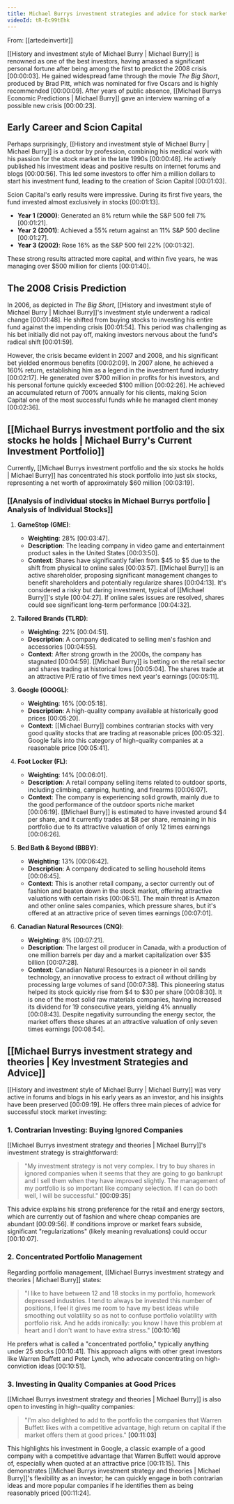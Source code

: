 ```yaml
---
title: Michael Burrys investment strategies and advice for stock market success
videoId: tR-Ec99tEhk
---
```


From: [[artedeinvertir]] <br/> 

[[History and investment style of Michael Burry | Michael Burry]] is renowned as one of the best investors, having amassed a significant personal fortune after being among the first to predict the 2008 crisis <a class="yt-timestamp" data-t="00:00:03">[00:00:03]</a>. He gained widespread fame through the movie *The Big Short*, produced by Brad Pitt, which was nominated for five Oscars and is highly recommended <a class="yt-timestamp" data-t="00:00:09">[00:00:09]</a>. After years of public absence, [[Michael Burrys Economic Predictions | Michael Burry]] gave an interview warning of a possible new crisis <a class="yt-timestamp" data-t="00:00:23">[00:00:23]</a>.

## Early Career and Scion Capital

Perhaps surprisingly, [[History and investment style of Michael Burry | Michael Burry]] is a doctor by profession, combining his medical work with his passion for the stock market in the late 1990s <a class="yt-timestamp" data-t="00:00:48">[00:00:48]</a>. He actively published his investment ideas and positive results on internet forums and blogs <a class="yt-timestamp" data-t="00:00:56">[00:00:56]</a>. This led some investors to offer him a million dollars to start his investment fund, leading to the creation of Scion Capital <a class="yt-timestamp" data-t="00:01:03">[00:01:03]</a>.

Scion Capital's early results were impressive. During its first five years, the fund invested almost exclusively in stocks <a class="yt-timestamp" data-t="00:01:13">[00:01:13]</a>.
*   **Year 1 (2000)**: Generated an 8% return while the S&P 500 fell 7% <a class="yt-timestamp" data-t="00:01:21">[00:01:21]</a>.
*   **Year 2 (2001)**: Achieved a 55% return against an 11% S&P 500 decline <a class="yt-timestamp" data-t="00:01:27">[00:01:27]</a>.
*   **Year 3 (2002)**: Rose 16% as the S&P 500 fell 22% <a class="yt-timestamp" data-t="00:01:32">[00:01:32]</a>.

These strong results attracted more capital, and within five years, he was managing over $500 million for clients <a class="yt-timestamp" data-t="00:01:40">[00:01:40]</a>.

## The 2008 Crisis Prediction

In 2006, as depicted in *The Big Short*, [[History and investment style of Michael Burry | Michael Burry]]'s investment style underwent a radical change <a class="yt-timestamp" data-t="00:01:48">[00:01:48]</a>. He shifted from buying stocks to investing his entire fund against the impending crisis <a class="yt-timestamp" data-t="00:01:54">[00:01:54]</a>. This period was challenging as his bet initially did not pay off, making investors nervous about the fund's radical shift <a class="yt-timestamp" data-t="00:01:59">[00:01:59]</a>.

However, the crisis became evident in 2007 and 2008, and his significant bet yielded enormous benefits <a class="yt-timestamp" data-t="00:02:09">[00:02:09]</a>. In 2007 alone, he achieved a 160% return, establishing him as a legend in the investment fund industry <a class="yt-timestamp" data-t="00:02:17">[00:02:17]</a>. He generated over $700 million in profits for his investors, and his personal fortune quickly exceeded $100 million <a class="yt-timestamp" data-t="00:02:26">[00:02:26]</a>. He achieved an accumulated return of 700% annually for his clients, making Scion Capital one of the most successful funds while he managed client money <a class="yt-timestamp" data-t="00:02:36">[00:02:36]</a>.

## [[Michael Burrys investment portfolio and the six stocks he holds | Michael Burry's Current Investment Portfolio]]

Currently, [[Michael Burrys investment portfolio and the six stocks he holds | Michael Burry]] has concentrated his stock portfolio into just six stocks, representing a net worth of approximately $60 million <a class="yt-timestamp" data-t="00:03:19">[00:03:19]</a>.

### [[Analysis of individual stocks in Michael Burrys portfolio | Analysis of Individual Stocks]]

1.  **GameStop (GME)**:
    *   **Weighting**: 28% <a class="yt-timestamp" data-t="00:03:47">[00:03:47]</a>.
    *   **Description**: The leading company in video game and entertainment product sales in the United States <a class="yt-timestamp" data-t="00:03:50">[00:03:50]</a>.
    *   **Context**: Shares have significantly fallen from $45 to $5 due to the shift from physical to online sales <a class="yt-timestamp" data-t="00:03:57">[00:03:57]</a>. [[Michael Burry]] is an active shareholder, proposing significant management changes to benefit shareholders and potentially regularize shares <a class="yt-timestamp" data-t="00:04:13">[00:04:13]</a>. It's considered a risky but daring investment, typical of [[Michael Burry]]'s style <a class="yt-timestamp" data-t="00:04:27">[00:04:27]</a>. If online sales issues are resolved, shares could see significant long-term performance <a class="yt-timestamp" data-t="00:04:32">[00:04:32]</a>.

2.  **Tailored Brands (TLRD)**:
    *   **Weighting**: 22% <a class="yt-timestamp" data-t="00:04:51">[00:04:51]</a>.
    *   **Description**: A company dedicated to selling men's fashion and accessories <a class="yt-timestamp" data-t="00:04:55">[00:04:55]</a>.
    *   **Context**: After strong growth in the 2000s, the company has stagnated <a class="yt-timestamp" data-t="00:04:59">[00:04:59]</a>. [[Michael Burry]] is betting on the retail sector and shares trading at historical lows <a class="yt-timestamp" data-t="00:05:04">[00:05:04]</a>. The shares trade at an attractive P/E ratio of five times next year's earnings <a class="yt-timestamp" data-t="00:05:11">[00:05:11]</a>.

3.  **Google (GOOGL)**:
    *   **Weighting**: 16% <a class="yt-timestamp" data-t="00:05:18">[00:05:18]</a>.
    *   **Description**: A high-quality company available at historically good prices <a class="yt-timestamp" data-t="00:05:20">[00:05:20]</a>.
    *   **Context**: [[Michael Burry]] combines contrarian stocks with very good quality stocks that are trading at reasonable prices <a class="yt-timestamp" data-t="00:05:32">[00:05:32]</a>. Google falls into this category of high-quality companies at a reasonable price <a class="yt-timestamp" data-t="00:05:41">[00:05:41]</a>.

4.  **Foot Locker (FL)**:
    *   **Weighting**: 14% <a class="yt-timestamp" data-t="00:06:01">[00:06:01]</a>.
    *   **Description**: A retail company selling items related to outdoor sports, including climbing, camping, hunting, and firearms <a class="yt-timestamp" data-t="00:06:07">[00:06:07]</a>.
    *   **Context**: The company is experiencing solid growth, mainly due to the good performance of the outdoor sports niche market <a class="yt-timestamp" data-t="00:06:19">[00:06:19]</a>. [[Michael Burry]] is estimated to have invested around $4 per share, and it currently trades at $8 per share, remaining in his portfolio due to its attractive valuation of only 12 times earnings <a class="yt-timestamp" data-t="00:06:26">[00:06:26]</a>.

5.  **Bed Bath & Beyond (BBBY)**:
    *   **Weighting**: 13% <a class="yt-timestamp" data-t="00:06:42">[00:06:42]</a>.
    *   **Description**: A company dedicated to selling household items <a class="yt-timestamp" data-t="00:06:45">[00:06:45]</a>.
    *   **Context**: This is another retail company, a sector currently out of fashion and beaten down in the stock market, offering attractive valuations with certain risks <a class="yt-timestamp" data-t="00:06:51">[00:06:51]</a>. The main threat is Amazon and other online sales companies, which pressure shares, but it's offered at an attractive price of seven times earnings <a class="yt-timestamp" data-t="00:07:01">[00:07:01]</a>.

6.  **Canadian Natural Resources (CNQ)**:
    *   **Weighting**: 8% <a class="yt-timestamp" data-t="00:07:21">[00:07:21]</a>.
    *   **Description**: The largest oil producer in Canada, with a production of one million barrels per day and a market capitalization over $35 billion <a class="yt-timestamp" data-t="00:07:28">[00:07:28]</a>.
    *   **Context**: Canadian Natural Resources is a pioneer in oil sands technology, an innovative process to extract oil without drilling by processing large volumes of sand <a class="yt-timestamp" data-t="00:07:38">[00:07:38]</a>. This pioneering status helped its stock quickly rise from $4 to $30 per share <a class="yt-timestamp" data-t="00:08:30">[00:08:30]</a>. It is one of the most solid raw materials companies, having increased its dividend for 19 consecutive years, yielding 4% annually <a class="yt-timestamp" data-t="00:08:43">[00:08:43]</a>. Despite negativity surrounding the energy sector, the market offers these shares at an attractive valuation of only seven times earnings <a class="yt-timestamp" data-t="00:08:54">[00:08:54]</a>.

## [[Michael Burrys investment strategy and theories | Key Investment Strategies and Advice]]

[[History and investment style of Michael Burry | Michael Burry]] was very active in forums and blogs in his early years as an investor, and his insights have been preserved <a class="yt-timestamp" data-t="00:09:19">[00:09:19]</a>. He offers three main pieces of advice for successful stock market investing:

### 1. Contrarian Investing: Buying Ignored Companies

[[Michael Burrys investment strategy and theories | Michael Burry]]'s investment strategy is straightforward:
> "My investment strategy is not very complex. I try to buy shares in ignored companies when it seems that they are going to go bankrupt and I sell them when they have improved slightly. The management of my portfolio is so important like company selection. If I can do both well, I will be successful." <a class="yt-timestamp" data-t="00:09:35">[00:09:35]</a>

This advice explains his strong preference for the retail and energy sectors, which are currently out of fashion and where cheap companies are abundant <a class="yt-timestamp" data-t="00:09:56">[00:09:56]</a>. If conditions improve or market fears subside, significant "regularizations" (likely meaning revaluations) could occur <a class="yt-timestamp" data-t="00:10:07">[00:10:07]</a>.

### 2. Concentrated Portfolio Management

Regarding portfolio management, [[Michael Burrys investment strategy and theories | Michael Burry]] states:
> "I like to have between 12 and 18 stocks in my portfolio, homework depressed industries. I tend to always be invested this number of positions, I feel it gives me room to have my best ideas while smoothing out volatility so as not to confuse portfolio volatility with portfolio risk. And he adds ironically: you know I have this problem at heart and I don't want to have extra stress." <a class="yt-timestamp" data-t="00:10:16">[00:10:16]</a>

He prefers what is called a "concentrated portfolio," typically anything under 25 stocks <a class="yt-timestamp" data-t="00:10:41">[00:10:41]</a>. This approach aligns with other great investors like Warren Buffett and Peter Lynch, who advocate concentrating on high-conviction ideas <a class="yt-timestamp" data-t="00:10:51">[00:10:51]</a>.

### 3. Investing in Quality Companies at Good Prices

[[Michael Burrys investment strategy and theories | Michael Burry]] is also open to investing in high-quality companies:
> "I'm also delighted to add to the portfolio the companies that Warren Buffett likes with a competitive advantage, high return on capital if the market offers them at good prices." <a class="yt-timestamp" data-t="00:11:03">[00:11:03]</a>

This highlights his investment in Google, a classic example of a good company with a competitive advantage that Warren Buffett would approve of, especially when quoted at an attractive price <a class="yt-timestamp" data-t="00:11:15">[00:11:15]</a>. This demonstrates [[Michael Burrys investment strategy and theories | Michael Burry]]'s flexibility as an investor; he can quickly engage in both contrarian ideas and more popular companies if he identifies them as being reasonably priced <a class="yt-timestamp" data-t="00:11:24">[00:11:24]</a>.